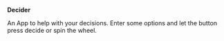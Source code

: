 **Decider**

An App to help with your decisions. Enter some options and let the button press decide or spin the wheel.
